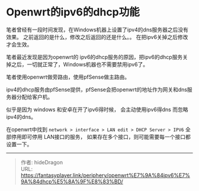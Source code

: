 # Openwrt的ipv6的dhcp功能


笔者曾经有一段时间发现，在Windows机器上设置了ipv4的dns服务器之后没有效果。 之前返回的是什么，修改之后返回的还是什么。。 在把ipv6关掉之后修改才会生效。

笔者最近发现是因为openwrt的 ipv6的dhcp服务的原因，把ipv6的dhcp服务关掉之后，一切就正常了，Windows机器也不需要禁用ipv6了。



笔者使用openwrt做旁路由，使用pfSense做主路由。 

ipv4的dhcp服务由pfSense提供，pfSense会把openwrt的地址作为网关和dns服务器分配给客户机。



似乎是因为 windows 和安卓在开了ipv6得时候， 会主动使用ipv6得dns 而忽略ipv4的dns。

在openwrt中找到 `network > interface > LAN edit > DHCP Server > IPV6`
全部停用即可停用 LAN接口的服务， 如果存在多个接口，则可能需要每一个接口都设置一下。 



---

> 作者: hideDragon  
> URL: https://fantasyplayer.link/periphery/openwrt%E7%9A%84ipv6%E7%9A%84dhcp%E5%8A%9F%E8%83%BD/  

